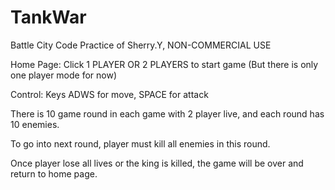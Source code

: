 # TankWar
 Battle City Code Practice of Sherry.Y, NON-COMMERCIAL USE
 
 Home Page: Click 1 PLAYER OR 2 PLAYERS to start game (But there is only one player mode for now)
 
 Control: Keys ADWS for move, SPACE for attack
 
 There is 10 game round in each game with 2 player live, and each round has 10 enemies.
 
 To go into next round, player must kill all enemies in this round.
 
 Once player lose all lives or the king is killed, the game will be over and return to home page.
 
